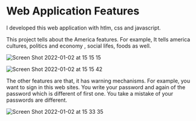 # Web Application Features

I developed this web application with htlm, css and javascript.

This project tells about the America features. For example, It tells america cultures, politics and economy , social lifes, foods as well.

![Screen Shot 2022-01-02 at 15 15 15](https://user-images.githubusercontent.com/47140243/147875526-0d62c623-8ce2-4f1c-8d11-9a1cb9c6f54d.png)

![Screen Shot 2022-01-02 at 15 15 42](https://user-images.githubusercontent.com/47140243/147875643-4ac61600-fdcd-4881-b31e-9fadc9a13511.png)

The other features are that, it has warning mechanisms. For example, you want to sign in this web sites. You write your password and again of the password which is different of first one. You take a mistake of your passwords are different.


![Screen Shot 2022-01-02 at 15 33 35](https://user-images.githubusercontent.com/47140243/147875859-d3e0e2e9-10ec-45e9-acc4-b41beb27c8ac.png)
